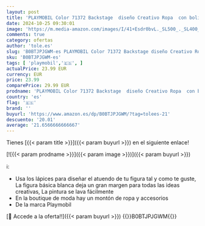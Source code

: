 ```yaml
---
layout: post
title: 'PLAYMOBIL Color 71372 Backstage  diseño Creativo Ropa  con bolígrafos y Accesorios solubles en Agua  Juguetes para niños a Partir de 5 años'
date: 2024-10-25 09:30:01
image: 'https://m.media-amazon.com/images/I/41+Esdr0bvL._SL500_._SL400_.jpg'
comments: true
category: ofertas
author: 'tole.es'
slug: 'B0BTJPJGWM-es PLAYMOBIL Color 71372 Backstage diseño Creativo Ropa con...'
sku: 'B0BTJPJGWM-es'
tags: [ 'playmobil','🇪🇸', ]
actualPrice: 23.99 EUR
currency: EUR
price: 23.99
comparePrice: 29.99 EUR
prodname: 'PLAYMOBIL Color 71372 Backstage  diseño Creativo Ropa  con bolígrafos y Accesorios solubles en Agua  Juguetes para niños a Partir de 5 años'
country: 'es'
flag: '🇪🇸'
brand: ''
buyurl: 'https://www.amazon.es/dp/B0BTJPJGWM/?tag=tolees-21'
descuento: '20.01'
average: '21.6566666666667'
---
```


Tienes [{{< param title >}}]({{< param buyurl >}}) en el siguiente enlace!

[![{{< param prodname >}}]({{< param image >}})]({{< param buyurl >}})

ℹ️:

- Usa los lápices para diseñar el atuendo de tu figura tal y como te guste, La figura básica blanca deja un gran margen para todas las ideas creativas, La pintura se lava fácilmente
- En la boutique de moda hay un montón de ropa y accesorios
- De la marca Playmobil

[🛒 Accede a la oferta!!]({{< param buyurl >}})
{{<world>}}B0BTJPJGWM{{</world>}}
